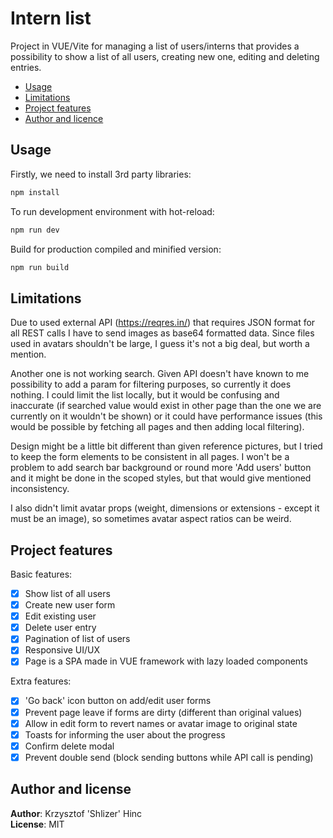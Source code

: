 # Intern list

Project in VUE/Vite for managing a list of users/interns that provides a possibility to show a list of all users, creating new one, editing and deleting entries.

- [Usage](#usage)
- [Limitations](#Limitations)
- [Project features](#project-features)
- [Author and licence](#author-and-license)

## Usage

Firstly, we need to install 3rd party libraries:

```sh
npm install
```

To run development environment with hot-reload:

```sh
npm run dev
```

Build for production compiled and minified version:

```sh
npm run build
```

## Limitations

Due to used external API (https://reqres.in/) that requires JSON format for all REST calls I have to send images as base64 formatted data. Since files used in avatars shouldn't be large, I guess it's not a big deal, but worth a mention.

Another one is not working search. Given API doesn't have known to me possibility to add a param for filtering purposes, so currently it does nothing. I could limit the list locally, but it would be confusing and inaccurate (if searched value would exist in other page than the one we are currently on it wouldn't be shown) or it could have performance issues (this would be possible by fetching all pages and then adding local filtering).

Design might be a little bit different than given reference pictures, but I tried to keep the form elements to be consistent in all pages. I won't be a problem to add search bar background or round more 'Add users' button and it might be done in the scoped styles, but that would give mentioned inconsistency.

I also didn't limit avatar props (weight, dimensions or extensions - except it must be an image), so sometimes avatar aspect ratios can be weird.

## Project features

Basic features:

- [x] Show list of all users
- [x] Create new user form
- [x] Edit existing user
- [x] Delete user entry
- [x] Pagination of list of users
- [x] Responsive UI/UX
- [x] Page is a SPA made in VUE framework with lazy loaded components

Extra features:

- [x] 'Go back' icon button on add/edit user forms
- [x] Prevent page leave if forms are dirty (different than original values)
- [x] Allow in edit form to revert names or avatar image to original state
- [x] Toasts for informing the user about the progress
- [x] Confirm delete modal
- [x] Prevent double send (block sending buttons while API call is pending)

## Author and license

**Author**: Krzysztof 'Shlizer' Hinc<br>
**License**: MIT
